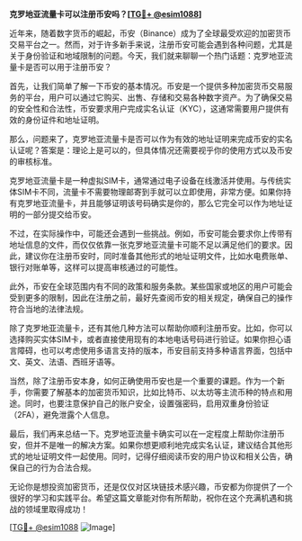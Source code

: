 **克罗地亚流量卡可以注册币安吗？[[TG💪+ @esim1088](https://t.me/s/esim1088)]**

近年来，随着数字货币的崛起，币安（Binance）成为了全球最受欢迎的加密货币交易平台之一。然而，对于许多新手来说，注册币安可能会遇到各种问题，尤其是关于身份验证和地域限制的问题。今天，我们就来聊聊一个热门话题：克罗地亚流量卡是否可以用于注册币安？

首先，让我们简单了解一下币安的基本情况。币安是一个提供多种加密货币交易服务的平台，用户可以通过它购买、出售、存储和交易各种数字资产。为了确保交易的安全性和合法性，币安要求用户完成实名认证（KYC），这通常需要用户提供有效的身份证件和地址证明。

那么，问题来了，克罗地亚流量卡是否可以作为有效的地址证明来完成币安的实名认证呢？答案是：理论上是可以的，但具体情况还需要视乎你的使用方式以及币安的审核标准。

克罗地亚流量卡是一种虚拟SIM卡，通常通过电子设备在线激活并使用。与传统实体SIM卡不同，流量卡不需要物理邮寄到手就可以立即使用，非常方便。如果你持有克罗地亚流量卡，并且能够证明该号码确实是你的，那么它完全可以作为地址证明的一部分提交给币安。

不过，在实际操作中，可能还会遇到一些挑战。例如，币安可能会要求你上传带有地址信息的文件，而仅仅依靠一张克罗地亚流量卡可能不足以满足他们的要求。因此，建议你在注册币安时，同时准备其他形式的地址证明文件，比如水电费账单、银行对账单等，这样可以提高审核通过的可能性。

此外，币安在全球范围内有不同的政策和服务条款。某些国家或地区的用户可能会受到更多的限制，因此在注册之前，最好先查阅币安的相关规定，确保自己的操作符合当地的法律法规。

除了克罗地亚流量卡，还有其他几种方法可以帮助你顺利注册币安。比如，你可以选择购买实体SIM卡，或者直接使用现有的本地电话号码进行验证。如果你担心语言障碍，也可以考虑使用多语言支持的版本，币安目前支持多种语言界面，包括中文、英文、法语、西班牙语等。

当然，除了注册币安本身，如何正确使用币安也是一个重要的课题。作为一个新手，你需要了解基本的加密货币知识，比如比特币、以太坊等主流币种的特点和用途。同时，也要注意保护自己的账户安全，设置强密码，启用双重身份验证（2FA），避免泄露个人信息。

最后，我们再来总结一下。克罗地亚流量卡确实可以在一定程度上帮助你注册币安，但并不是唯一的解决方案。如果你想更顺利地完成实名认证，建议结合其他形式的地址证明文件一起使用。同时，记得仔细阅读币安的用户协议和相关公告，确保自己的行为合法合规。

无论你是想投资加密货币，还是仅仅对区块链技术感兴趣，币安都为你提供了一个很好的学习和实践平台。希望这篇文章能对你有所帮助，祝你在这个充满机遇和挑战的领域里取得成功！

[[TG💪+ @esim1088](https://t.me/s/esim1088) ![Image](https://i.postimg.cc/4NQfJmqS/Snipaste-2025-05-13-00-14-12.png)]